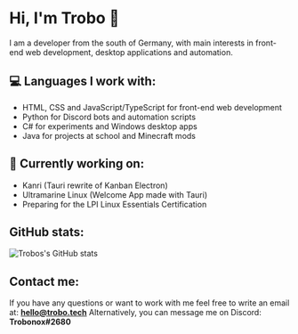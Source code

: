 # Hi, I'm Trobo 👋

I am a developer from the south of Germany, with main interests in front-end web development, desktop applications and automation.

## 💻 Languages I work with:
- HTML, CSS and JavaScript/TypeScript for front-end web development
- Python for Discord bots and automation scripts
- C# for experiments and Windows desktop apps
- Java for projects at school and Minecraft mods

## 🔭 Currently working on:
- Kanri (Tauri rewrite of Kanban Electron)
- Ultramarine Linux (Welcome App made with Tauri)
- Preparing for the LPI Linux Essentials Certification


## GitHub stats:

![Trobos's GitHub stats](https://github-readme-stats.vercel.app/api?username=trobonox&count_private=true&show_icons=true&theme=tokyonight)


## Contact me:
If you have any questions or want to work with me feel free to write an email at: **hello@trobo.tech**
Alternatively, you can message me on Discord: **Trobonox#2680**
